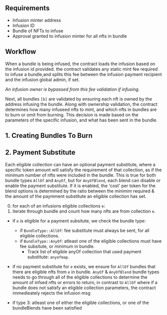 

## Requirements
- Infusion minter address 
- Infusion ID
- Bundle of NFTs to infuse
- Approval granted to infusion minter for all nfts in bundle

## Workflow
When a bundle is being infused, the contract loads the infusion based on the infusion id provided.
the contract validates any static mint fee required to infuse a bundle,and splits this fee between the infusion payment recipient and the infusion global admin, if set. 

*An infusion owner is bypassed from this fee validation if infusing.*

Next, all bundles `[b]` are validated by ensuring each nft is owned by the address infusing the bundle. Along with ownership validation, the contract determines how many infuseed nfts to mint, and which nfts in bundles are to burn or omit from burning.  This decision is made based on the parameters of the specific infusion, and what has been sent in the bundle.

## 1. Creating Bundles To Burn  
## 2. Payment Substitute 
Each eligible collection can have an optional payment substitute, where a specific token amount will satisfy the requirement of that collection, as if the minimum number of nfts were included in the bundle. This is true for both bundle types `AllOf` and `AnyOf`, but for `AnyOfBlend`, each blend can disable or enable the payment substitute. If it is enabled, the 'cost' per token for the blend options is determined by the ratio between the minimim required & the amount of the paymment substitute an eligible collection has set. 

0. for each of an infusions eligible collections  `e`:
1. iterate through bundle and count how many nfts are from collection `e`.
- if `e` is eligible for a payment subsitute, we check the bundle type:
    - if `BundleType::AllOf`: fee substitute must always be sent, for all eligible collections.
    - if `BundleType::AnyOf`:  atleast one of the eligible collections must have fee subsitute, or minimum in bundle.
        -  Track list of eligible anyOf collection that used payment substitute: `anyofmap`.

- if no payment substitute for `e` exists, we ensure for `AllOf` bundles that there are eligible nfts from `e` in bundle. `AnyOf` & `AnyOfBlend`  bundle types needs to go through all of the eligible collections to determine the amount of infsed nfts or errors to return, in contrast to `AllOf` where if a bundle does not satisfy an  eligible collection parameters, the contract immedieately rejects the infusion msg

- if type 3: atleast one of either the eligible collections, or one of the bundleBlends have been satisfied

